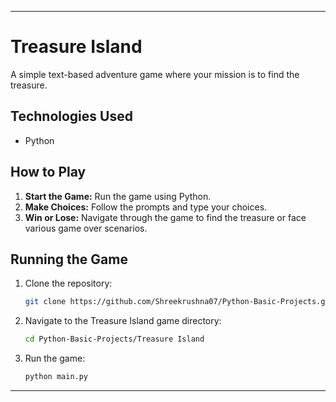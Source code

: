 
---

# Treasure Island

A simple text-based adventure game where your mission is to find the treasure.

## Technologies Used

- Python

## How to Play

1. **Start the Game:** Run the game using Python.
2. **Make Choices:** Follow the prompts and type your choices.
3. **Win or Lose:** Navigate through the game to find the treasure or face various game over scenarios.

## Running the Game

1. Clone the repository:
    ```sh
    git clone https://github.com/Shreekrushna07/Python-Basic-Projects.git
    ```
2. Navigate to the Treasure Island game directory:
    ```sh
    cd Python-Basic-Projects/Treasure Island
    ```
3. Run the game:
    ```sh
    python main.py
    ```

---
